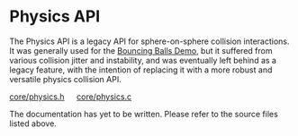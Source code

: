 # Physics API

The Physics API is a legacy API for sphere-on-sphere collision interactions. It was generally used for the [Bouncing Balls Demo](https://stephen010x.github.io/projects/webgl-c-frame/balls), but it suffered from various collision jitter and instability, and was eventually left behind as a legacy feature, with the intention of replacing it with a more robust and versatile physics collision API.

[core/physics.h](/src/core/physics.h) &emsp; [core/physics.c](/src/core/physics.c)

The documentation has yet to be written. Please refer to the source files listed above.
